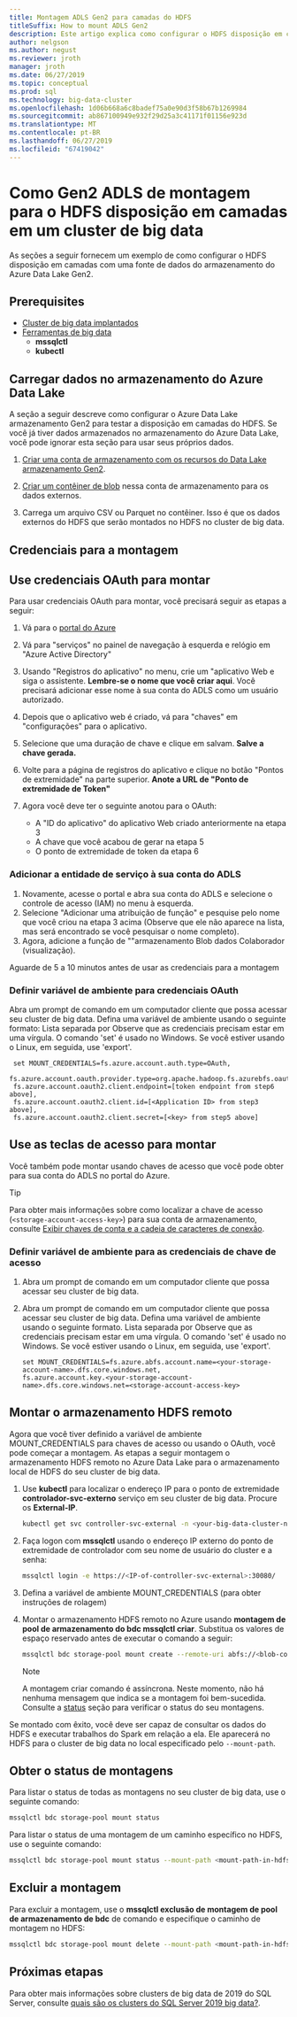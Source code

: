 ```yaml
---
title: Montagem ADLS Gen2 para camadas do HDFS
titleSuffix: How to mount ADLS Gen2
description: Este artigo explica como configurar o HDFS disposição em camadas para montar um sistema de arquivo externo do armazenamento do Azure Data Lake no HDFS em um cluster de big data do SQL Server 2019 (visualização).
author: nelgson
ms.author: negust
ms.reviewer: jroth
manager: jroth
ms.date: 06/27/2019
ms.topic: conceptual
ms.prod: sql
ms.technology: big-data-cluster
ms.openlocfilehash: 1d06b668a6c8badef75a0e90d3f58b67b1269984
ms.sourcegitcommit: ab867100949e932f29d25a3c41171f01156e923d
ms.translationtype: MT
ms.contentlocale: pt-BR
ms.lasthandoff: 06/27/2019
ms.locfileid: "67419042"
---
```

# <a name="how-to-mount-adls-gen2-for-hdfs-tiering-in-a-big-data-cluster"></a>Como Gen2 ADLS de montagem para o HDFS disposição em camadas em um cluster de big data

As seções a seguir fornecem um exemplo de como configurar o HDFS disposição em camadas com uma fonte de dados do armazenamento do Azure Data Lake Gen2.

## <a name="prerequisites"></a>Prerequisites

- [Cluster de big data implantados](deployment-guidance.md)
- [Ferramentas de big data](deploy-big-data-tools.md)
  - **mssqlctl**
  - **kubectl**

## <a id="load"></a> Carregar dados no armazenamento do Azure Data Lake

A seção a seguir descreve como configurar o Azure Data Lake armazenamento Gen2 para testar a disposição em camadas do HDFS. Se você já tiver dados armazenados no armazenamento do Azure Data Lake, você pode ignorar esta seção para usar seus próprios dados.

1. [Criar uma conta de armazenamento com os recursos do Data Lake armazenamento Gen2](https://docs.microsoft.com/azure/storage/blobs/data-lake-storage-quickstart-create-account).

1. [Criar um contêiner de blob](https://docs.microsoft.com/azure/storage/blobs/storage-quickstart-blobs-portal) nessa conta de armazenamento para os dados externos.

1. Carrega um arquivo CSV ou Parquet no contêiner. Isso é que os dados externos do HDFS que serão montados no HDFS no cluster de big data.

## <a name="credentials-for-mounting"></a>Credenciais para a montagem

## <a name="use-oauth-credentials-to-mount"></a>Use credenciais OAuth para montar

Para usar credenciais OAuth para montar, você precisará seguir as etapas a seguir:

1. Vá para o [portal do Azure](https://portal.azure.com)
1. Vá para "serviços" no painel de navegação à esquerda e relógio em "Azure Active Directory"
1. Usando "Registros do aplicativo" no menu, crie um "aplicativo Web e siga o assistente. **Lembre-se o nome que você criar aqui**. Você precisará adicionar esse nome à sua conta do ADLS como um usuário autorizado.
1. Depois que o aplicativo web é criado, vá para "chaves" em "configurações" para o aplicativo.
1. Selecione que uma duração de chave e clique em salvam. **Salve a chave gerada.**
1.  Volte para a página de registros do aplicativo e clique no botão "Pontos de extremidade" na parte superior. **Anote a URL de "Ponto de extremidade de Token"**
1. Agora você deve ter o seguinte anotou para o OAuth:

    - A "ID do aplicativo" do aplicativo Web criado anteriormente na etapa 3
    - A chave que você acabou de gerar na etapa 5
    - O ponto de extremidade de token da etapa 6

### <a name="adding-the-service-principal-to-your-adls-account"></a>Adicionar a entidade de serviço à sua conta do ADLS

1. Novamente, acesse o portal e abra sua conta do ADLS e selecione o controle de acesso (IAM) no menu à esquerda.
1. Selecione "Adicionar uma atribuição de função" e pesquise pelo nome que você criou na etapa 3 acima (Observe que ele não aparece na lista, mas será encontrado se você pesquisar o nome completo).
1. Agora, adicione a função de ""armazenamento Blob dados Colaborador (visualização).

Aguarde de 5 a 10 minutos antes de usar as credenciais para a montagem

### <a name="set-environment-variable-for-oauth-credentials"></a>Definir variável de ambiente para credenciais OAuth

Abra um prompt de comando em um computador cliente que possa acessar seu cluster de big data. Defina uma variável de ambiente usando o seguinte formato: Lista separada por Observe que as credenciais precisam estar em uma vírgula. O comando 'set' é usado no Windows. Se você estiver usando o Linux, em seguida, use 'export'.

   ```text
    set MOUNT_CREDENTIALS=fs.azure.account.auth.type=OAuth,
    fs.azure.account.oauth.provider.type=org.apache.hadoop.fs.azurebfs.oauth2.ClientCredsTokenProvider,
    fs.azure.account.oauth2.client.endpoint=[token endpoint from step6 above],
    fs.azure.account.oauth2.client.id=[<Application ID> from step3 above],
    fs.azure.account.oauth2.client.secret=[<key> from step5 above]
   ```

## <a name="use-access-keys-to-mount"></a>Use as teclas de acesso para montar

Você também pode montar usando chaves de acesso que você pode obter para sua conta do ADLS no portal do Azure.

 > [!TIP]
   > Para obter mais informações sobre como localizar a chave de acesso (`<storage-account-access-key>`) para sua conta de armazenamento, consulte [Exibir chaves de conta e a cadeia de caracteres de conexão](/azure/storage/common/storage-account-manage#view-account-keys-and-connection-string).

### <a name="set-environment-variable-for-access-key-credentials"></a>Definir variável de ambiente para as credenciais de chave de acesso

1. Abra um prompt de comando em um computador cliente que possa acessar seu cluster de big data.

1. Abra um prompt de comando em um computador cliente que possa acessar seu cluster de big data. Defina uma variável de ambiente usando o seguinte formato. Lista separada por Observe que as credenciais precisam estar em uma vírgula. O comando 'set' é usado no Windows. Se você estiver usando o Linux, em seguida, use 'export'.

   ```text
   set MOUNT_CREDENTIALS=fs.azure.abfs.account.name=<your-storage-account-name>.dfs.core.windows.net,
   fs.azure.account.key.<your-storage-account-name>.dfs.core.windows.net=<storage-account-access-key>
   ```

## <a id="mount"></a> Montar o armazenamento HDFS remoto

Agora que você tiver definido a variável de ambiente MOUNT_CREDENTIALS para chaves de acesso ou usando o OAuth, você pode começar a montagem. As etapas a seguir montagem o armazenamento HDFS remoto no Azure Data Lake para o armazenamento local de HDFS do seu cluster de big data.

1. Use **kubectl** para localizar o endereço IP para o ponto de extremidade **controlador-svc-externo** serviço em seu cluster de big data. Procure os **External-IP**.

   ```bash
   kubectl get svc controller-svc-external -n <your-big-data-cluster-name>
   ```

1. Faça logon com **mssqlctl** usando o endereço IP externo do ponto de extremidade de controlador com seu nome de usuário do cluster e a senha:

   ```bash
   mssqlctl login -e https://<IP-of-controller-svc-external>:30080/
   ```
1. Defina a variável de ambiente MOUNT_CREDENTIALS (para obter instruções de rolagem)

1. Montar o armazenamento HDFS remoto no Azure usando **montagem de pool de armazenamento do bdc mssqlctl criar**. Substitua os valores de espaço reservado antes de executar o comando a seguir:

   ```bash
   mssqlctl bdc storage-pool mount create --remote-uri abfs://<blob-container-name>@<storage-account-name>.dfs.core.windows.net/ --mount-path /mounts/<mount-name>
   ```

   > [!NOTE]
   > A montagem criar comando é assíncrona. Neste momento, não há nenhuma mensagem que indica se a montagem foi bem-sucedida. Consulte a [status](#status) seção para verificar o status do seu montagens.

Se montado com êxito, você deve ser capaz de consultar os dados do HDFS e executar trabalhos do Spark em relação a ela. Ele aparecerá no HDFS para o cluster de big data no local especificado pelo `--mount-path`.

## <a id="status"></a> Obter o status de montagens

Para listar o status de todas as montagens no seu cluster de big data, use o seguinte comando:

```bash
mssqlctl bdc storage-pool mount status
```

Para listar o status de uma montagem de um caminho específico no HDFS, use o seguinte comando:

```bash
mssqlctl bdc storage-pool mount status --mount-path <mount-path-in-hdfs>
```

## <a id="delete"></a> Excluir a montagem

Para excluir a montagem, use o **mssqlctl exclusão de montagem de pool de armazenamento de bdc** de comando e especifique o caminho de montagem no HDFS:

```bash
mssqlctl bdc storage-pool mount delete --mount-path <mount-path-in-hdfs>
```

## <a name="next-steps"></a>Próximas etapas

Para obter mais informações sobre clusters de big data de 2019 do SQL Server, consulte [quais são os clusters do SQL Server 2019 big data?](big-data-cluster-overview.md).
